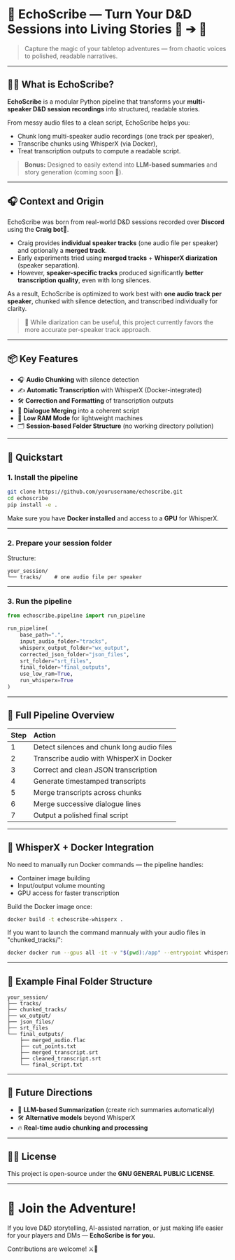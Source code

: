 # 🎲 EchoScribe — Turn Your D&D Sessions into Living Stories 🎤 ➔ 📝

> Capture the magic of your tabletop adventures — from chaotic voices to polished, readable narratives.

---

## 🧙‍♂️ What is EchoScribe?

**EchoScribe** is a modular Python pipeline that transforms your **multi-speaker D&D session recordings** into structured, readable stories.

From messy audio files to a clean script, EchoScribe helps you:

- Chunk long multi-speaker audio recordings (one track per speaker),
- Transcribe chunks using WhisperX (via Docker),
- Treat transcription outputs to compute a readable script.

> **Bonus:** Designed to easily extend into **LLM-based summaries** and story generation (coming soon 🚀).

---

## 🎧 Context and Origin

EchoScribe was born from real-world D&D sessions recorded over **Discord** using the **Craig bot**🐻.

- Craig provides **individual speaker tracks** (one audio file per speaker) and optionally a **merged track**.
- Early experiments tried using **merged tracks** + **WhisperX diarization** (speaker separation).
- However, **speaker-specific tracks** produced significantly **better transcription quality**, even with long silences.

As a result, EchoScribe is optimized to work best with **one audio track per speaker**, chunked with silence detection, and transcribed individually for clarity.

> 📣 While diarization can be useful, this project currently favors the more accurate per-speaker track approach.

---

## 📦 Key Features

- 🎧 **Audio Chunking** with silence detection
- ✍️ **Automatic Transcription** with WhisperX (Docker-integrated)
- 🛠️ **Correction and Formatting** of transcription outputs
- 🔀 **Dialogue Merging** into a coherent script
- 🧹 **Low RAM Mode** for lightweight machines
- 🗂️ **Session-based Folder Structure** (no working directory pollution)

---

## 🚀 Quickstart

### 1. Install the pipeline

```bash
git clone https://github.com/yourusername/echoscribe.git
cd echoscribe
pip install -e .
```

Make sure you have **Docker installed** and access to a **GPU** for WhisperX.

---

### 2. Prepare your session folder

Structure:

```
your_session/
└── tracks/    # one audio file per speaker
```

---

### 3. Run the pipeline

```python
from echoscribe.pipeline import run_pipeline

run_pipeline(
    base_path=".", 
    input_audio_folder="tracks",
    whisperx_output_folder="wx_output",
    corrected_json_folder="json_files",
    srt_folder="srt_files",
    final_folder="final_outputs",
    use_low_ram=True,
    run_whisperx=True
)
```

---

## 🧹 Full Pipeline Overview

| Step | Action |
|:-----|:-------|
| 1 | Detect silences and chunk long audio files |
| 2 | Transcribe audio with WhisperX in Docker |
| 3 | Correct and clean JSON transcription |
| 4 | Generate timestamped transcripts |
| 5 | Merge transcripts across chunks |
| 6 | Merge successive dialogue lines |
| 7 | Output a polished final script |

---

## 🐳 WhisperX + Docker Integration

No need to manually run Docker commands — the pipeline handles:

- Container image building
- Input/output volume mounting
- GPU access for faster transcription

Build the Docker image once:

```bash
docker build -t echoscribe-whisperx .
```
If you want to launch the command mannualy with your audio files in "chunked_tracks/": 
```bash
docker docker run --gpus all -it -v "$(pwd):/app" --entrypoint whisperx echoscribe-whisperx --model large-v3 --language fr --output_dir wx_output --output_format json chunked_tracks/*.flac 
```

---

## 📂 Example Final Folder Structure

```
your_session/
├── tracks/                 
├── chunked_tracks/                  
├── wx_output/                  
├── json_files/                 
├── srt_files                  
└── final_outputs/
    ├── merged_audio.flac       
    ├── cut_points.txt          
    ├── merged_transcript.srt   
    ├── cleaned_transcript.srt  
    └── final_script.txt        
```

---

## 🧪 Future Directions

- 🧐 **LLM-based Summarization** (create rich summaries automatically)
- 🛠 **Alternative models** beyond WhisperX
- 🔥 **Real-time audio chunking and processing**

---

## 🧑‍💻 License

This project is open-source under the **GNU GENERAL PUBLIC LICENSE**.

---

# 📣 Join the Adventure!

If you love D&D storytelling, AI-assisted narration, or just making life easier for your players and DMs — **EchoScribe is for you.**

Contributions are welcome! ⚔️📜
